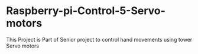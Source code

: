 # Raspberry-pi-Control-5-Servo-motors
This Project is Part of Senior project to control hand movements using tower Servo motors

